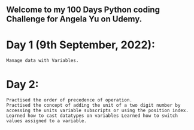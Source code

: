 ## Welcome to my 100 Days Python coding Challenge for Angela Yu on Udemy.

# Day 1 (9th September, 2022): 
    Manage data with Variables.

# Day 2:
    Practised the order of precedence of operation.
    Practised the concept of adding the unit of a two digit number by accessing the units variable subscripts or using the position index.
    Learned how to cast datatypes on variables Learned how to switch values assigned to a variable.